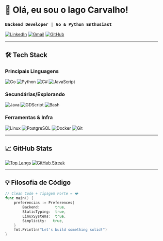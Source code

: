 # 👋 Olá, eu sou o Iago Carvalho! 
### `Backend Developer | Go & Python Enthusiast`

[![LinkedIn](https://img.shields.io/badge/LinkedIn-0077B5?style=for-the-badge&logo=linkedin&logoColor=white)](https://www.linkedin.com/in/seu-linkedin/)
[![Gmail](https://img.shields.io/badge/Gmail-D14836?style=for-the-badge&logo=gmail&logoColor=white)](mailto:seu-email@gmail.com)
[![GitHub](https://img.shields.io/badge/GitHub-100000?style=for-the-badge&logo=github&logoColor=white)](https://github.com/iagokard)

---

## 🛠️ Tech Stack

### **Principais Linguagens**
![Go](https://img.shields.io/badge/Go-00ADD8?style=for-the-badge&logo=go&logoColor=white)
![Python](https://img.shields.io/badge/Python-3776AB?style=for-the-badge&logo=python&logoColor=white)
![C#](https://img.shields.io/badge/C%23-239120?style=for-the-badge&logo=c-sharp&logoColor=white)
![JavaScript](https://img.shields.io/badge/JavaScript-F7DF1E?style=for-the-badge&logo=javascript&logoColor=black)

### **Secundárias/Explorando**
![Java](https://img.shields.io/badge/Java-ED8B00?style=for-the-badge&logo=openjdk&logoColor=white)
![GDScript](https://img.shields.io/badge/GDScript-478CBF?style=for-the-badge&logo=godot-engine&logoColor=white)
![Bash](https://img.shields.io/badge/Bash-4EAA25?style=for-the-badge&logo=gnu-bash&logoColor=white)

### **Ferramentas & Infra**
![Linux](https://img.shields.io/badge/Linux-FCC624?style=for-the-badge&logo=linux&logoColor=black)
![PostgreSQL](https://img.shields.io/badge/PostgreSQL-316192?style=for-the-badge&logo=postgresql&logoColor=white)
![Docker](https://img.shields.io/badge/Docker-2496ED?style=for-the-badge&logo=docker&logoColor=white)
![Git](https://img.shields.io/badge/Git-F05032?style=for-the-badge&logo=git&logoColor=white)

---

## 📈 GitHub Stats

[![Top Langs](https://github-readme-stats.vercel.app/api/top-langs/?username=iagokard&layout=compact&theme=radical&hide=html,css)](https://github.com/anuraghazra/github-readme-stats)
[![GitHub Streak](https://streak-stats.demolab.com?user=iagokard&theme=radical)](https://git.io/streak-stats)

---

## 💡 Filosofia de Código
```go
// Clean Code + Tipagem Forte = ❤️
func main() {
    preferencias := Preferences{
        Backend:       true,
        StaticTyping:  true,
        LinuxSystems:  true,
        Simplicity:   true,
    }
    fmt.Println("Let's build something solid!") 
}

